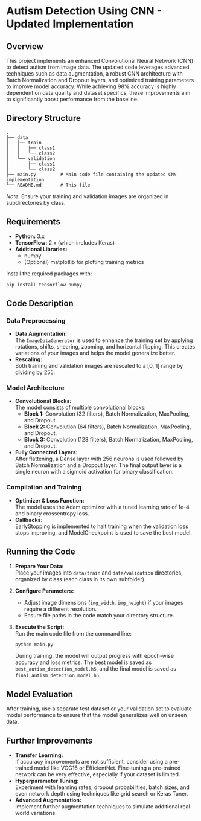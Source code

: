 # Autism Detection Using CNN - Updated Implementation

## Overview

This project implements an enhanced Convolutional Neural Network (CNN) to detect autism from image data. The updated code leverages advanced techniques such as data augmentation, a robust CNN architecture with Batch Normalization and Dropout layers, and optimized training parameters to improve model accuracy. While achieving 98% accuracy is highly dependent on data quality and dataset specifics, these improvements aim to significantly boost performance from the baseline.

## Directory Structure

```plaintext
.
├── data
│   ├── train
│   │   ├── class1
│   │   └── class2
│   └── validation
│       ├── class1
│       └── class2
├── main.py         # Main code file containing the updated CNN implementation
└── README.md       # This file
```

*Note:* Ensure your training and validation images are organized in subdirectories by class.

## Requirements

- **Python:** 3.x
- **TensorFlow:** 2.x (which includes Keras)
- **Additional Libraries:** 
  - numpy
  - (Optional) matplotlib for plotting training metrics

Install the required packages with:

```bash
pip install tensorflow numpy
```

## Code Description

### Data Preprocessing
- **Data Augmentation:**  
  The `ImageDataGenerator` is used to enhance the training set by applying rotations, shifts, shearing, zooming, and horizontal flipping. This creates variations of your images and helps the model generalize better.
- **Rescaling:**  
  Both training and validation images are rescaled to a [0, 1] range by dividing by 255.

### Model Architecture
- **Convolutional Blocks:**  
  The model consists of multiple convolutional blocks:
  - **Block 1:** Convolution (32 filters), Batch Normalization, MaxPooling, and Dropout.
  - **Block 2:** Convolution (64 filters), Batch Normalization, MaxPooling, and Dropout.
  - **Block 3:** Convolution (128 filters), Batch Normalization, MaxPooling, and Dropout.
- **Fully Connected Layers:**  
  After flattening, a Dense layer with 256 neurons is used followed by Batch Normalization and a Dropout layer. The final output layer is a single neuron with a sigmoid activation for binary classification.

### Compilation and Training
- **Optimizer & Loss Function:**  
  The model uses the Adam optimizer with a tuned learning rate of 1e-4 and binary crossentropy loss.
- **Callbacks:**  
  EarlyStopping is implemented to halt training when the validation loss stops improving, and ModelCheckpoint is used to save the best model.

## Running the Code

1. **Prepare Your Data:**  
   Place your images into `data/train` and `data/validation` directories, organized by class (each class in its own subfolder).

2. **Configure Parameters:**  
   - Adjust image dimensions (`img_width`, `img_height`) if your images require a different resolution.
   - Ensure file paths in the code match your directory structure.

3. **Execute the Script:**  
   Run the main code file from the command line:
   ```bash
   python main.py
   ```
   During training, the model will output progress with epoch-wise accuracy and loss metrics. The best model is saved as `best_autism_detection_model.h5`, and the final model is saved as `final_autism_detection_model.h5`.

## Model Evaluation

After training, use a separate test dataset or your validation set to evaluate model performance to ensure that the model generalizes well on unseen data.

## Further Improvements

- **Transfer Learning:**  
  If accuracy improvements are not sufficient, consider using a pre-trained model like VGG16 or EfficientNet. Fine-tuning a pre-trained network can be very effective, especially if your dataset is limited.
- **Hyperparameter Tuning:**  
  Experiment with learning rates, dropout probabilities, batch sizes, and even network depth using techniques like grid search or Keras Tuner.
- **Advanced Augmentation:**  
  Implement further augmentation techniques to simulate additional real-world variations.
